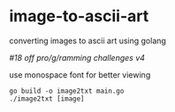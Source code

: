 # image-to-ascii-art
converting images to ascii art using golang

*\#18 off pro/g/ramming challenges v4*

use monospace font for better viewing

```
go build -o image2txt main.go
./image2txt [image]
```